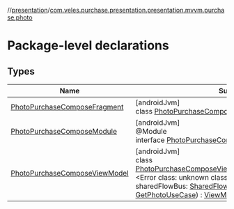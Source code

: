 //[presentation](../../index.md)/[com.veles.purchase.presentation.presentation.mvvm.purchase.photo](index.md)

# Package-level declarations

## Types

| Name | Summary |
|---|---|
| [PhotoPurchaseComposeFragment](-photo-purchase-compose-fragment/index.md) | [androidJvm]<br>class [PhotoPurchaseComposeFragment](-photo-purchase-compose-fragment/index.md) : [BaseFragment](../com.veles.purchase.presentation.base.mvvm.fragment/-base-fragment/index.md) |
| [PhotoPurchaseComposeModule](-photo-purchase-compose-module/index.md) | [androidJvm]<br>@Module<br>interface [PhotoPurchaseComposeModule](-photo-purchase-compose-module/index.md) |
| [PhotoPurchaseComposeViewModel](-photo-purchase-compose-view-model/index.md) | [androidJvm]<br>class [PhotoPurchaseComposeViewModel](-photo-purchase-compose-view-model/index.md)@Injectconstructor(args: <!---  GfmCommand {"@class":"org.jetbrains.dokka.gfm.ResolveLinkGfmCommand","dri":{"packageName":"","classNames":"<Error class: unknown class>","callable":null,"target":{"@class":"org.jetbrains.dokka.links.PointingToDeclaration"},"extra":null}} --->&lt;Error class: unknown class&gt;<!--- --->, router: [Router](../com.veles.purchase.presentation.base.mvvm.navigation/-router/index.md), sharedFlowBus: [SharedFlowBus](../com.veles.purchase.presentation.data.bus/-shared-flow-bus/index.md), getPhotoUseCase: [GetPhotoUseCase](../../../domain/domain/com.veles.purchase.domain.usecase.storage/-get-photo-use-case/index.md)) : [ViewModel](https://developer.android.com/reference/kotlin/androidx/lifecycle/ViewModel.html) |
